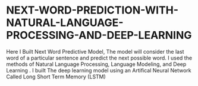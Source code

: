 # NEXT-WORD-PREDICTION-WITH-NATURAL-LANGUAGE-PROCESSING-AND-DEEP-LEARNING
Here I Built Next Word Predictive Model, The model will consider the last word of a particular sentence and predict the next possible word. I used the methods of Natural Language Processing, Language Modeling, and Deep Learning . I  built The deep learning model using an Artifical Neural Network Called Long Short Term Memory (LSTM) 
